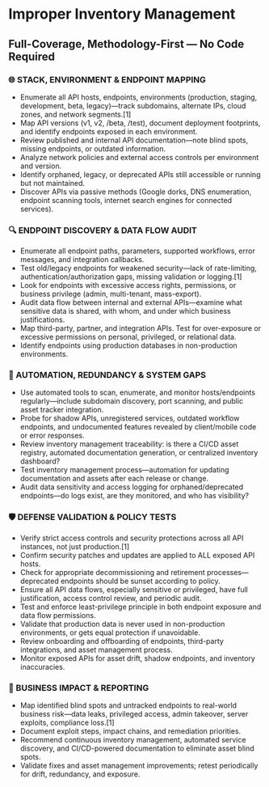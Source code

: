 # Improper Inventory Management

## Full-Coverage, Methodology-First — No Code Required

### 🌐 STACK, ENVIRONMENT & ENDPOINT MAPPING

  - Enumerate all API hosts, endpoints, environments (production, staging, development, beta, legacy)—track subdomains, alternate IPs, cloud zones, and network segments.[1]
  - Map API versions (v1, v2, /beta, /test), document deployment footprints, and identify endpoints exposed in each environment.
  - Review published and internal API documentation—note blind spots, missing endpoints, or outdated information.
  - Analyze network policies and external access controls per environment and version.
  - Identify orphaned, legacy, or deprecated APIs still accessible or running but not maintained.
  - Discover APIs via passive methods (Google dorks, DNS enumeration, endpoint scanning tools, internet search engines for connected services).

### 🔍 ENDPOINT DISCOVERY & DATA FLOW AUDIT

  - Enumerate all endpoint paths, parameters, supported workflows, error messages, and integration callbacks.
  - Test old/legacy endpoints for weakened security—lack of rate-limiting, authentication/authorization gaps, missing validation or logging.[1]
  - Look for endpoints with excessive access rights, permissions, or business privilege (admin, multi-tenant, mass-export).
  - Audit data flow between internal and external APIs—examine what sensitive data is shared, with whom, and under which business justifications.
  - Map third-party, partner, and integration APIs. Test for over-exposure or excessive permissions on personal, privileged, or relational data.
  - Identify endpoints using production databases in non-production environments.

### 💾 AUTOMATION, REDUNDANCY & SYSTEM GAPS

  - Use automated tools to scan, enumerate, and monitor hosts/endpoints regularly—include subdomain discovery, port scanning, and public asset tracker integration.
  - Probe for shadow APIs, unregistered services, outdated workflow endpoints, and undocumented features revealed by client/mobile code or error responses.
  - Review inventory management traceability: is there a CI/CD asset registry, automated documentation generation, or centralized inventory dashboard?
  - Test inventory management process—automation for updating documentation and assets after each release or change.
  - Audit data sensitivity and access logging for orphaned/deprecated endpoints—do logs exist, are they monitored, and who has visibility?

### 🛡️ DEFENSE VALIDATION & POLICY TESTS

  - Verify strict access controls and security protections across all API instances, not just production.[1]
  - Confirm security patches and updates are applied to ALL exposed API hosts.
  - Check for appropriate decommissioning and retirement processes—deprecated endpoints should be sunset according to policy.
  - Ensure all API data flows, especially sensitive or privileged, have full justification, access control review, and periodic audit.
  - Test and enforce least-privilege principle in both endpoint exposure and data flow permissions.
  - Validate that production data is never used in non-production environments, or gets equal protection if unavoidable.
  - Review onboarding and offboarding of endpoints, third-party integrations, and asset management process.
  - Monitor exposed APIs for asset drift, shadow endpoints, and inventory inaccuracies.

### 🏁 BUSINESS IMPACT & REPORTING

  - Map identified blind spots and untracked endpoints to real-world business risk—data leaks, privileged access, admin takeover, server exploits, compliance loss.[1]
  - Document exploit steps, impact chains, and remediation priorities.
  - Recommend continuous inventory management, automated service discovery, and CI/CD-powered documentation to eliminate asset blind spots.
  - Validate fixes and asset management improvements; retest periodically for drift, redundancy, and exposure.
